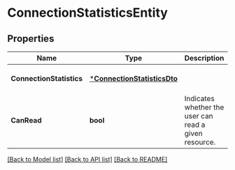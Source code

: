 # ConnectionStatisticsEntity

## Properties
Name | Type | Description | Notes
------------ | ------------- | ------------- | -------------
**ConnectionStatistics** | [***ConnectionStatisticsDto**](ConnectionStatisticsDTO.md) |  | [optional] [default to null]
**CanRead** | **bool** | Indicates whether the user can read a given resource. | [optional] [default to null]

[[Back to Model list]](../README.md#documentation-for-models) [[Back to API list]](../README.md#documentation-for-api-endpoints) [[Back to README]](../README.md)


